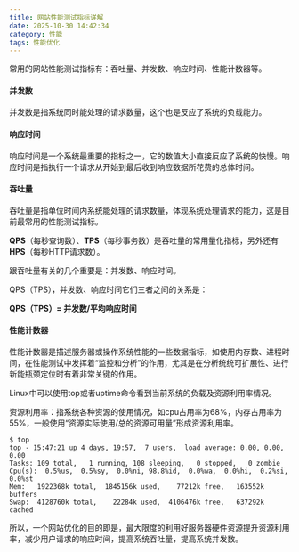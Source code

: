 ```yaml
---
title: 网站性能测试指标详解
date: 2025-10-30 14:42:34
category: 性能
tags: 性能优化
---
```


常用的网站性能测试指标有：吞吐量、并发数、响应时间、性能计数器等。

#### 并发数

并发数是指系统同时能处理的请求数量，这个也是反应了系统的负载能力。

#### 响应时间

响应时间是一个系统最重要的指标之一，它的数值大小直接反应了系统的快慢。响应时间是指执行一个请求从开始到最后收到响应数据所花费的总体时间。


#### 吞吐量

吞吐量是指单位时间内系统能处理的请求数量，体现系统处理请求的能力，这是目前最常用的性能测试指标。

**QPS**（每秒查询数）、**TPS**（每秒事务数）是吞吐量的常用量化指标，另外还有**HPS**（每秒HTTP请求数）。

跟吞吐量有关的几个重要是：并发数、响应时间。

QPS（TPS），并发数、响应时间它们三者之间的关系是：

**QPS（TPS）= 并发数/平均响应时间**

#### 性能计数器

性能计数器是描述服务器或操作系统性能的一些数据指标，如使用内存数、进程时间，在性能测试中发挥着“监控和分析”的作用，尤其是在分析统统可扩展性、进行新能瓶颈定位时有着非常关键的作用。

Linux中可以使用top或者uptime命令看到当前系统的负载及资源利用率情况。

资源利用率：指系统各种资源的使用情况，如cpu占用率为68%，内存占用率为55%，一般使用“资源实际使用/总的资源可用量”形成资源利用率。

```
$ top
top - 15:47:21 up 4 days, 19:57,  7 users,  load average: 0.00, 0.00, 0.00
Tasks: 109 total,   1 running, 108 sleeping,   0 stopped,   0 zombie
Cpu(s):  0.5%us,  0.5%sy,  0.0%ni, 98.8%id,  0.0%wa,  0.0%hi,  0.2%si,  0.0%st
Mem:   1922368k total,  1845156k used,    77212k free,   163552k buffers
Swap:  4128760k total,    22284k used,  4106476k free,   637292k cached
```


所以，一个网站优化的目的即是，最大限度的利用好服务器硬件资源提升资源利用率，减少用户请求的响应时间，提高系统吞吐量，提高系统并发数。




